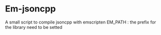 # Em-jsoncpp
A small script to compile jsoncpp with emscripten
EM_PATH : the prefix for the library need to be setted

